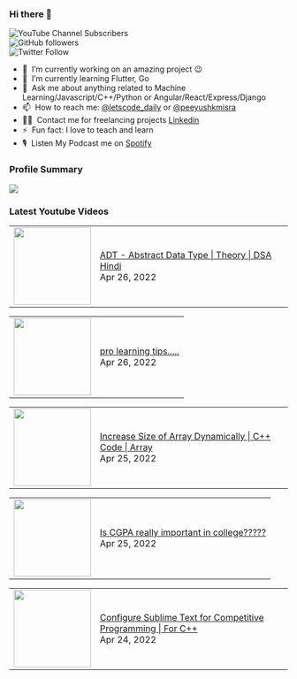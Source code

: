 ### Hi there 👋

![YouTube Channel Subscribers](https://img.shields.io/youtube/channel/subscribers/UCgmk1KXmrHXt_DO0kScyVmQ?style=social)  
![GitHub followers](https://img.shields.io/github/followers/misrapk?style=social)  
![Twitter Follow](https://img.shields.io/twitter/follow/peeyushkmisra?style=social)

- 🔭 &nbsp;I’m currently working on an amazing project :wink:
- 🌱 &nbsp;I’m currently learning Flutter, Go
- 💬 &nbsp;Ask me about anything related to Machine Learning/Javascript/C++/Python or Angular/React/Express/Django
- 📫 &nbsp;How to reach me: [@letscode_daily](https://www.instagram.com/letscode_daily/) or [@peeyushkmisra](https://www.instagram.com/peeyushkmisra/)
- 👨‍💻 &nbsp;Contact me for freelancing projects [Linkedin](https://www.linkedin.com/in/peeyushkmisra/)
- ⚡ &nbsp;Fun fact: I love to teach and learn
- 🎙 &nbsp;Listen My Podcast me on [Spotify](https://open.spotify.com/show/5HlTHA4yxnj56N1klajpQc)

### Profile Summary

![](https://github-profile-summary-cards.vercel.app/api/cards/profile-details?username=misrapk&theme=dracula)

### Latest Youtube Videos

<!-- YOUTUBE:START --><table><tr><td><a href="https://www.youtube.com/watch?v=2er60ZBQl9c"><img width="140px" src="https://i.ytimg.com/vi/2er60ZBQl9c/mqdefault.jpg"></a></td>
<td><a href="https://www.youtube.com/watch?v=2er60ZBQl9c">ADT - Abstract Data Type  | Theory  | DSA Hindi</a><br/>Apr 26, 2022</td></tr></table>
<table><tr><td><a href="https://www.youtube.com/watch?v=aSKbsMsfVec"><img width="140px" src="https://i.ytimg.com/vi/aSKbsMsfVec/mqdefault.jpg"></a></td>
<td><a href="https://www.youtube.com/watch?v=aSKbsMsfVec">pro learning tips.....</a><br/>Apr 26, 2022</td></tr></table>
<table><tr><td><a href="https://www.youtube.com/watch?v=62rSaK8RMlM"><img width="140px" src="https://i.ytimg.com/vi/62rSaK8RMlM/mqdefault.jpg"></a></td>
<td><a href="https://www.youtube.com/watch?v=62rSaK8RMlM">Increase Size of Array Dynamically | C++ Code | Array</a><br/>Apr 25, 2022</td></tr></table>
<table><tr><td><a href="https://www.youtube.com/watch?v=ANniHH6LccI"><img width="140px" src="https://i.ytimg.com/vi/ANniHH6LccI/mqdefault.jpg"></a></td>
<td><a href="https://www.youtube.com/watch?v=ANniHH6LccI">Is CGPA really important in college?????</a><br/>Apr 25, 2022</td></tr></table>
<table><tr><td><a href="https://www.youtube.com/watch?v=gOwaz8mmJu0"><img width="140px" src="https://i.ytimg.com/vi/gOwaz8mmJu0/mqdefault.jpg"></a></td>
<td><a href="https://www.youtube.com/watch?v=gOwaz8mmJu0">Configure Sublime Text for Competitive Programming | For C++</a><br/>Apr 24, 2022</td></tr></table>
<!-- YOUTUBE:END -->
